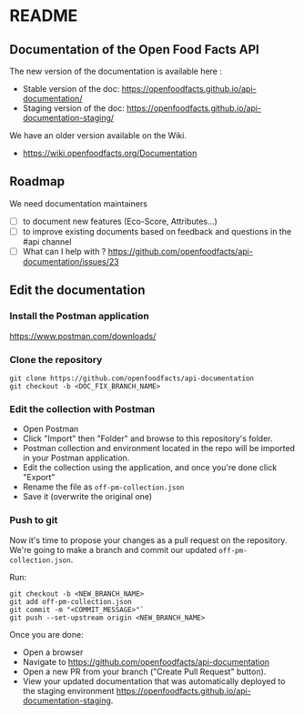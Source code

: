 # README

## Documentation of the Open Food Facts API

The new version of the documentation is available here :

* Stable version of the doc: https://openfoodfacts.github.io/api-documentation/
* Staging version of the doc: https://openfoodfacts.github.io/api-documentation-staging/

We have an older version available on the Wiki.

* https://wiki.openfoodfacts.org/Documentation

## Roadmap

We need documentation maintainers

* [ ] to document new features (Eco-Score, Attributes…)
* [ ] to improve existing documents based on feedback and questions in the #api channel
* [ ] What can I help with ? https://github.com/openfoodfacts/api-documentation/issues/23

## Edit the documentation

### Install the Postman application

https://www.postman.com/downloads/

### Clone the repository

```
git clone https://github.com/openfoodfacts/api-documentation
git checkout -b <DOC_FIX_BRANCH_NAME>
```

### Edit the collection with Postman

* Open Postman
* Click "Import" then "Folder" and browse to this repository's folder.
* Postman collection and environment located in the repo will be imported in your Postman application.
* Edit the collection using the application, and once you're done click "Export"
* Rename the file as `off-pm-collection.json`
* Save it (overwrite the original one)

### Push to git

Now it's time to propose your changes as a pull request on the repository. We're going to make a branch and commit our updated `off-pm-collection.json`.

Run:

```
git checkout -b <NEW_BRANCH_NAME>
git add off-pm-collection.json
git commit -m "<COMMIT_MESSAGE>"`
git push --set-upstream origin <NEW_BRANCH_NAME>
```

Once you are done:

* Open a browser
* Navigate to https://github.com/openfoodfacts/api-documentation
* Open a new PR from your branch ("Create Pull Request" button).
* View your updated documentation that was automatically deployed to the staging environment https://openfoodfacts.github.io/api-documentation-staging.
